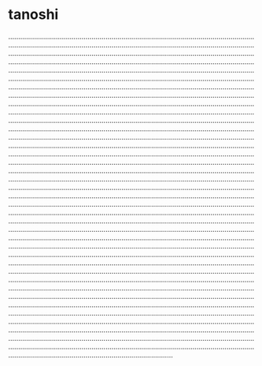 # tanoshi
...........................................................................................................................................................................................................................................................................................................................................................................................................................................................................................................................................................................................................................................................................................................................................................................................................................................................................................................................................................................................................................................................................................................................................................................................................................................................................................................................................................................................................................................................................................................................................................................................................................................................................................................................................................................................................................................................................................................................................................................................................................................................................................................................................................................................................................................................................................................................................................................................................................................................................................................................................................................................................................................................................................................................................................................................................................................................................................................................................................................................................................................................................................................................................................................................................................................................................................................................................................................................................................................................................................................................................................................................................................................................................................................................................................................................................................................................................................................................................................................................................................................................................................................................................................................................................................................................................................................................................................................................................................................................................................................................................................................................................................................................................................................................................................................................................................................................................................................................................................................................